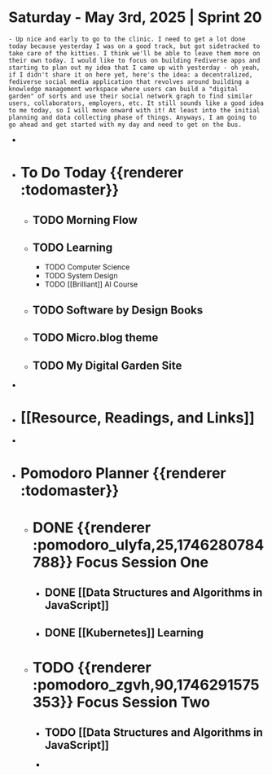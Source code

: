 # Saturday - May 3rd, 2025 | Sprint 20
	- Up nice and early to go to the clinic. I need to get a lot done today because yesterday I was on a good track, but got sidetracked to take care of the kitties. I think we'll be able to leave them more on their own today. I would like to focus on building Fediverse apps and starting to plan out my idea that I came up with yesterday - oh yeah, if I didn't share it on here yet, here's the idea: a decentralized, fediverse social media application that revolves around building a knowledge management workspace where users can build a "digital garden" of sorts and use their social network graph to find similar users, collaborators, employers, etc. It still sounds like a good idea to me today, so I will move onward with it! At least into the initial planning and data collecting phase of things. Anyways, I am going to go ahead and get started with my day and need to get on the bus.
-
- # To Do Today {{renderer :todomaster}}
	- ## TODO Morning Flow
	- ## TODO Learning
		- TODO Computer Science
		- TODO System Design
		- TODO [[Brilliant]] AI Course
	- ## TODO Software by Design Books
	- ## TODO Micro.blog theme
	- ## TODO My Digital Garden Site
-
- # [[Resource, Readings, and Links]]
-
- # Pomodoro Planner {{renderer :todomaster}}
	- # DONE {{renderer :pomodoro_ulyfa,25,1746280784788}} Focus Session One
		- ## DONE [[Data Structures and Algorithms in JavaScript]]
		- ## DONE [[Kubernetes]] Learning
	- # TODO {{renderer :pomodoro_zgvh,90,1746291575353}} Focus Session Two
		- ## TODO [[Data Structures and Algorithms in JavaScript]]
		-